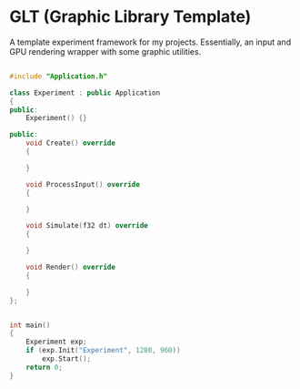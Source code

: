 # GLT (Graphic Library Template)

A template experiment framework for my projects.
Essentially, an input and GPU rendering wrapper with some graphic utilities.

```cpp

#include "Application.h"

class Experiment : public Application
{
public:
	Experiment() {}

public:
	void Create() override
	{

	}

	void ProcessInput() override
	{

	}

	void Simulate(f32 dt) override
	{

	}

	void Render() override
	{

	}
};


int main()
{
	Experiment exp;
	if (exp.Init("Experiment", 1280, 960))
		exp.Start();
	return 0;
}
```